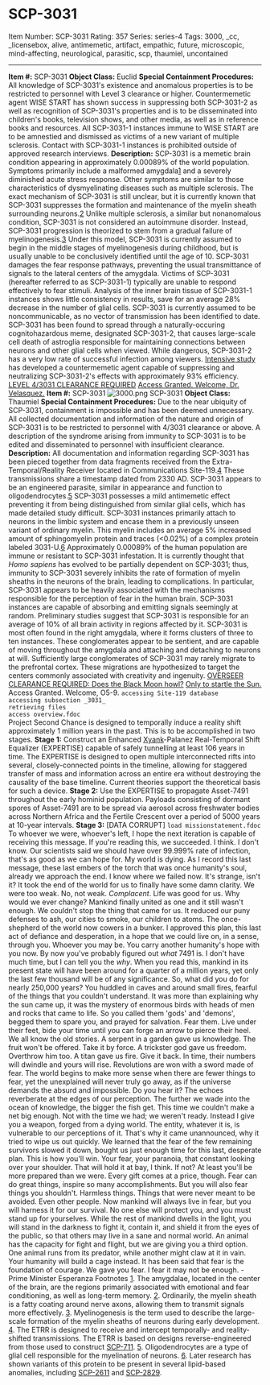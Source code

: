 # SCP-3031
Item Number: SCP-3031
Rating: 357
Series: series-4
Tags: 3000, _cc, _licensebox, alive, antimemetic, artifact, empathic, future, microscopic, mind-affecting, neurological, parasitic, scp, thaumiel, uncontained

---

**Item #:** SCP-3031
**Object Class:** Euclid
**Special Containment Procedures:** All knowledge of SCP-3031's existence and anomalous properties is to be restricted to personnel with Level 3 clearance or higher. Countermemetic agent WISE START has shown success in suppressing both SCP-3031-2 as well as recognition of SCP-3031's properties and is to be disseminated into children's books, television shows, and other media, as well as in reference books and resources.
All SCP-3031-1 instances immune to WISE START are to be amnestied and dismissed as victims of a new variant of multiple sclerosis. Contact with SCP-3031-1 instances is prohibited outside of approved research interviews.
**Description:** SCP-3031 is a memetic brain condition appearing in approximately 0.00089% of the world population. Symptoms primarily include a malformed amygdala[1](javascript:;) and a severely diminished acute stress response. Other symptoms are similar to those characteristics of dysmyelinating diseases such as multiple sclerosis.
The exact mechanism of SCP-3031 is still unclear, but it is currently known that SCP-3031 suppresses the formation and maintenance of the myelin sheath surrounding neurons.[2](javascript:;) Unlike multiple sclerosis, a similar but nonanomalous condition, SCP-3031 is not considered an autoimmune disorder.
Instead, SCP-3031 progression is theorized to stem from a gradual failure of myelinogenesis.[3](javascript:;) Under this model, SCP-3031 is currently assumed to begin in the middle stages of myelinogenesis during childhood, but is usually unable to be conclusively identified until the age of 10.
SCP-3031 damages the fear response pathways, preventing the usual transmittance of signals to the lateral centers of the amygdala. Victims of SCP-3031 (hereafter referred to as SCP-3031-1) typically are unable to respond effectively to fear stimuli. Analysis of the inner brain tissue of SCP-3031-1 instances shows little consistency in results, save for an average 28% decrease in the number of glial cells.
SCP-3031 is currently assumed to be noncommunicable, as no vector of transmission has been identified to date. SCP-3031 has been found to spread through a naturally-occuring cognitohazardous meme, designated SCP-3031-2, that causes large-scale cell death of astroglia responsible for maintaining connections between neurons and other glial cells when viewed. While dangerous, SCP-3031-2 has a very low rate of successful infection among viewers. [Intensive study](/scp-3334) has developed a countermemetic agent capable of suppressing and neutralizing SCP-3031-2's effects with approximately 93% efficiency.
[LEVEL 4/3031 CLEARANCE REQUIRED](javascript:;)
[Access Granted. Welcome, Dr. Velasquez.](javascript:;)
**Item #:** SCP-3031
![3000.png](https://scp-wiki.wdfiles.com/local--files/scp-3031/3000.png)
SCP-3031
**Object Class:** Thaumiel
**Special Containment Procedures:** Due to the near ubiquity of SCP-3031, containment is impossible and has been deemed unnecessary. All collected documentation and information of the nature and origin of SCP-3031 is to be restricted to personnel with 4/3031 clearance or above. A description of the syndrome arising from immunity to SCP-3031 is to be edited and disseminated to personnel with insufficient clearance.
**Description:** All documentation and information regarding SCP-3031 has been pieced together from data fragments received from the Extra-Temporal/Reality Receiver located in Communications Site-119.[4](javascript:;) These transmissions share a timestamp dated from 2330 AD.
SCP-3031 appears to be an engineered parasite, similar in appearance and function to oligodendrocytes.[5](javascript:;) SCP-3031 possesses a mild antimemetic effect preventing it from being distinguished from similar glial cells, which has made detailed study difficult.
SCP-3031 instances primarily attach to neurons in the limbic system and encase them in a previously unseen variant of ordinary myelin. This myelin includes an average 5% increased amount of sphingomyelin protein and traces (<0.02%) of a complex protein labeled 3031-U.[6](javascript:;)
Approximately 0.00089% of the human population are immune or resistant to SCP-3031 infestation. It is currently thought that _Homo sapiens_ has evolved to be partially dependent on SCP-3031; thus, immunity to SCP-3031 severely inhibits the rate of formation of myelin sheaths in the neurons of the brain, leading to complications. In particular, SCP-3031 appears to be heavily associated with the mechanisms responsible for the perception of fear in the human brain.
SCP-3031 instances are capable of absorbing and emitting signals seemingly at random. Preliminary studies suggest that SCP-3031 is responsible for an average of 10% of all brain activity in regions affected by it.
SCP-3031 is most often found in the right amygdala, where it forms clusters of three to ten instances. These conglomerates appear to be sentient, and are capable of moving throughout the amygdala and attaching and detaching to neurons at will.
Sufficiently large conglomerates of SCP-3031 may rarely migrate to the prefrontal cortex. These migrations are hypothesized to target the centers commonly associated with creativity and ingenuity.
[OVERSEER CLEARANCE REQUIRED: Does the Black Moon howl?](javascript:;)
[Only to startle the Sun.](javascript:;)
Access Granted. Welcome, O5-9.
`accessing Site-119 database`  
`accessing subsection _3031_`  
`retrieving files`  
`access overview.fdoc`  
Project Second Chance is designed to temporally induce a reality shift approximately 1 million years in the past. This is to be accomplished in two stages.
**Stage 1:** Construct an Enhanced [Xyank](https://scp-wiki.wikidot.com/iteration-0)-Palanez Real-Temporal Shift Equalizer (EXPERTISE) capable of safely tunnelling at least 106 years in time. The EXPERTISE is designed to open multiple interconnected rifts into several, closely-connected points in the timeline, allowing for staggered transfer of mass and information across an entire era without destroying the causality of the base timeline. Current theories support the theoretical basis for such a device.
**Stage 2:** Use the EXPERTISE to propagate Asset-7491 throughout the early hominid population. Payloads consisting of dormant spores of Asset-7491 are to be spread via aerosol across freshwater bodies across Northern Africa and the Fertile Crescent over a period of 5000 years at 10-year intervals.
**Stage 3:** [DATA CORRUPT]
`load missionstatement.fdoc`
To whoever we were, whoever's left,
I hope the next iteration is capable of receiving this message.
If you're reading this, we succeeded. I think. I don't know. Our scientists said we should have over 99.999% rate of infection, that's as good as we can hope for.
My world is dying. As I record this last message, these last embers of the torch that was once humanity's soul, already we approach the end. I know where we failed now. It's strange, isn't it? It took the end of the world for us to finally have some damn clarity. We were too weak.
No, not weak.
_Complacent_.
Life was good for us. Why would we ever change?
Mankind finally united as one and it still wasn't enough. We couldn't stop the thing that came for us. It reduced our puny defenses to ash, our cities to smoke, our children to atoms.
The once-shepherd of the world now cowers in a bunker.
I approved this plan, this last act of defiance and desperation, in a hope that we could live on, in a sense, through you. Whoever you may be. You carry another humanity's hope with you now.
By now you've probably figured out _what_ 7491 is. I don't have much time, but I can tell you the _why_.
When you read this, mankind in its present state will have been around for a quarter of a million years, yet only the last few thousand will be of any significance.
So, what did you do for nearly 250,000 years? You huddled in caves and around small fires, fearful of the things that you couldn't understand. It was more than explaining why the sun came up, it was the mystery of enormous birds with heads of men and rocks that came to life. So you called them 'gods' and 'demons', begged them to spare you, and prayed for salvation. Fear them. Live under their feet, bide your time until you can forge an arrow to pierce their heel.
We all know the old stories.
A serpent in a garden gave us knowledge. The fruit won't be offered. Take it by force.
A trickster god gave us freedom. Overthrow him too.
A titan gave us fire. Give it back.
In time, their numbers will dwindle and yours will rise. Revolutions are won with a sword made of fear. The world begins to make more sense when there are fewer things to fear, yet the unexplained will never truly go away, as if the universe demands the absurd and impossible. Do you hear it? The echoes reverberate at the edges of our perception. The further we wade into the ocean of knowledge, the bigger the fish get.
This time we couldn't make a net big enough. Not with the time we had; we weren't ready.
Instead I give you a weapon, forged from a dying world.
The entity, whatever it is, is vulnerable to our perceptions of it. That's why it came unannounced, why it tried to wipe us out quickly. We learned that the fear of the few remaining survivors slowed it down, bought us just enough time for this last, desperate plan.
This is how you'll win. Your fear, your paranoia, that constant looking over your shoulder. That will hold it at bay, I think. If not? At least you'll be more prepared than we were.
Every gift comes at a price, though. Fear can do great things, inspire so many accomplishments. But you will also fear things you shouldn't. Harmless things. Things that were never meant to be avoided. Even other people.
Now mankind will always live in fear, but you will harness it for our survival. No one else will protect you, and you must stand up for yourselves.
While the rest of mankind dwells in the light, you will stand in the darkness to fight it, contain it, and shield it from the eyes of the public, so that others may live in a sane and normal world.
An animal has the capacity for fight and flight, but we are giving you a third option. One animal runs from its predator, while another might claw at it in vain. Your humanity will build a cage instead.
It has been said that fear is the foundation of courage.
We gave you fear.
I fear it may not be enough.
-Prime Minister Esperanza
Footnotes
[1](javascript:;). The amygdalae, located in the center of the brain, are the regions primarily associated with emotional and fear conditioning, as well as long-term memory.
[2](javascript:;). Ordinarily, the myelin sheath is a fatty coating around nerve axons, allowing them to transmit signals more effectively.
[3](javascript:;). Myelinogenesis is the term used to describe the large-scale formation of the myelin sheaths of neurons during early development.
[4](javascript:;). The ETRR is designed to receive and intercept temporally- and reality-shifted transmissions. The ETRR is based on designs reverse-engineered from those used to construct [SCP-711](/scp-711).
[5](javascript:;). Oligodendrocytes are a type of glial cell responsible for the myelination of neurons.
[6](javascript:;). Later research has shown variants of this protein to be present in several lipid-based anomalies, including [SCP-2611](/scp-2611) and [SCP-2829](/scp-2829).